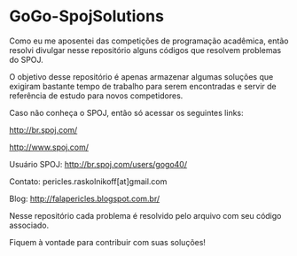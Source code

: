 GoGo-SpojSolutions
==================

Como eu me aposentei das competições de programação acadêmica, então resolvi divulgar nesse repositório alguns códigos que resolvem problemas do SPOJ. 

O objetivo desse repositório é apenas armazenar algumas soluções que exigiram bastante tempo de trabalho para serem encontradas e servir de referência de estudo para novos competidores.

Caso não conheça o SPOJ, então só acessar os seguintes links:

http://br.spoj.com/

http://www.spoj.com/

Usuário SPOJ: http://br.spoj.com/users/gogo40/

Contato: pericles.raskolnikoff[at]gmail.com

Blog: http://falapericles.blogspot.com.br/

Nesse repositório cada problema é resolvido pelo arquivo com seu código associado.

Fiquem à vontade para contribuir com suas soluções!
